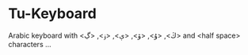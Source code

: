# Tu-Keyboard
Arabic keyboard with &lt;ڭ>, &lt;ۇ>, &lt;ۆ>, &lt;ې>, &lt;ۏ>, &lt;ڲ> and &lt;half space> characters ...

